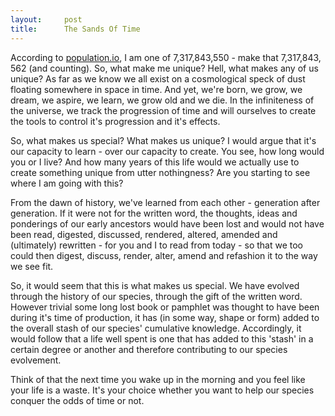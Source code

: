 ```yaml
---
layout:     post
title:      The Sands Of Time
---
```


According to [population.io](http://population.io), I am one of 7,317,843,550 - make that 7,317,843, 562 (and counting). So, what make me unique? Hell, what makes any of us unique? As far as we know we all exist on a cosmological speck of dust floating somewhere in space in time. And yet, we're born, we grow, we dream, we aspire, we learn, we grow old and we die. In the infiniteness of the universe, we track the progression of time and will ourselves to create the tools to control it's progression and it's effects.

So, what makes us special? What makes us unique? I would argue that it's our capacity to learn - over our capacity to create. You see, how long would you or I live? And how many years of this life would we actually use to create something unique from utter nothingness? Are you starting to see where I am going with this?

From the dawn of history, we've learned from each other - generation after generation. If it were not for the written word, the thoughts, ideas and ponderings of our early ancestors would have been lost and would not have been read, digested, discussed, rendered, altered, amended and (ultimately) rewritten - for you and I to read from today - so that we too could then digest, discuss, render, alter, amend and refashion it to the way we see fit.

So, it would seem that this is what makes us special. We have evolved through the history of our species, through the gift of the written word. However trivial some long lost book or pamphlet was thought to have been during it's time of production, it has (in some way, shape or form) added to the overall stash of our species' cumulative knowledge. Accordingly, it would follow that a life well spent is one that has added to this 'stash' in a certain degree or another and therefore contributing to our species evolvement.

Think of that the next time you wake up in the morning and you feel like your life is a waste. It's your choice whether you want to help our species conquer the odds of time or not.